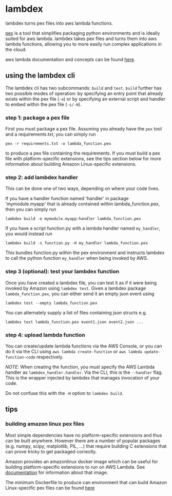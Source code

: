 # lambdex

lambdex turns pex files into aws lambda functions.

[pex](https://github.com/pantsbuild/pex) is a tool that simplifies packaging python environments and is ideally suited
for aws lambda.  lambdex takes pex files and turns them into aws lambda functions, allowing
you to more easily run complex applications in the cloud.

aws lambda documentation and concepts can be found [here](https://aws.amazon.com/lambda/getting-started/).

## using the lambdex cli

The lambdex cli has two subcommands: `build` and `test`.  `build` further has two possible modes of operation: by specifying
an entry point that already exists within the pex file (`-e`) or by specifying an external script and handler to embed within
the pex file (`-s/-H`).

### step 1: package a pex file

First you must package a pex file.  Assuming you already have the `pex` tool
and a requirements.txt, you can simply run

    pex -r requirements.txt -o lambda_function.pex

to produce a pex file containing the requirements.  If you must build a pex
file with platform-specific extensions, see the tips section below for more
information about building Amazon Linux-specific extensions.

### step 2: add lambdex handler

This can be done one of two ways, depending on where your code lives.

If you have a handler function named 'handler' in package
'mymodule.myapp' that is already contained within lambda_function.pex,
then you can simply run

    lambdex build -e mymodule.myapp:handler lambda_function.pex

If you have a script function.py with a lambda handler named `my_handler`, you would instead run

    lambdex build -s function.py -H my_handler lambda_function.pex

This bundles function.py within the pex environment and instructs lambdex to
call the python function `my_handler` when being invoked by AWS.

### step 3 (optional): test your lambdex function

Once you have created a lambdex file, you can test it as if it were being invoked by Amazon using `lambdex test`.
Given a lambdex package `lambda_function.pex`, you can either send it an empty json event using

    lambdex test --empty lambda_function.pex

You can alternately supply a list of files containing json structs e.g.

    lambdex test lambda_function.pex event1.json event2.json ...

### step 4: upload lambda function

You can create/update lambda functions via the AWS Console, or you can do it
via the CLI using `aws lambda create-function` or `aws lambda update-function-code` respectively.

*NOTE*: When creating the function, you must specify the AWS Lambda handler as
`lambdex_handler.handler`.  Via the CLI, this is the `--handler` flag.  This
is the wrapper injected by lambdex that manages invocation of your code.

Do not confuse this with the `-H` option to `lambdex build`.

## tips

### building amazon linux pex files

Most simple dependencies have no platform-specific extensions and thus can be built anywhere.  However there are a number of
popular packages (e.g. numpy, scipy, matplotlib, PIL, ...) that require building C extensions that can prove tricky
to get packaged correctly.

Amazon provides an amazonlinux docker image which can be useful for building platform-specific extensions to run
on AWS Lambda.  See [documentation](http://docs.aws.amazon.com/AmazonECR/latest/userguide/amazon_linux_container_image.html)
for information about that image.

The minimum Dockerfile to produce can environment that can build Amazon Linux-specific pex files can be found [here](https://github.com/wickman/lambdex/blob/master/Dockerfile)
